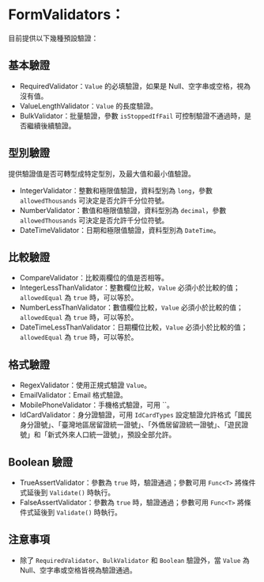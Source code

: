 # FormValidators：
目前提供以下幾種預設驗證：

## 基本驗證
* RequiredValidator：`Value` 的必填驗證，如果是 Null、空字串或空格，視為沒有值。
* ValueLengthValidator：`Value` 的長度驗證。
* BulkValidator：批量驗證，參數 `isStoppedIfFail` 可控制驗證不通過時，是否繼續後續驗證。

## 型別驗證
提供驗證值是否可轉型成特定型別，及最大值和最小值驗證。
* IntegerValidator：整數和極限值驗證，資料型別為 `long`，參數 `allowedThousands` 可決定是否允許千分位符號。
* NumberValidator：數值和極限值驗證，資料型別為 `decimal`，參數 `allowedThousands` 可決定是否允許千分位符號。
* DateTimeValidator：日期和極限值驗證，資料型別為 `DateTime`。

## 比較驗證
* CompareValidator：比較兩欄位的值是否相等。
* IntegerLessThanValidator：整數欄位比較，`Value` 必須小於比較的值；`allowedEqual` 為 `true` 時，可以等於。
* NumberLessThanValidator：數值欄位比較，`Value` 必須小於比較的值；`allowedEqual` 為 `true` 時，可以等於。
* DateTimeLessThanValidator：日期欄位比較，`Value` 必須小於比較的值；`allowedEqual` 為 `true` 時，可以等於。

## 格式驗證
* RegexValidator：使用正規式驗證 `Value`。
 * EmailValidator：Email 格式驗證。
 * MobilePhoneValidator：手機格式驗證，可用 ``。
 * IdCardValidator：身分證驗證，可用 `IdCardTypes` 設定驗證允許格式「國民身分證號」、「臺灣地區居留證統一證號」、「外僑居留證統一證號」、「遊民證號」和「新式外來人口統一證號」，預設全部允許。

## Boolean 驗證
* TrueAssertValidator：參數為 `true` 時，驗證通過；參數可用 `Func<T>` 將條件式延後到 `Validate()` 時執行。
* FalseAssertValidator：參數為 `true` 時，驗證通過；參數可用 `Func<T>` 將條件式延後到 `Validate()` 時執行。

## 注意事項
* 除了 `RequiredValidator`、`BulkValidator` 和 `Boolean` 驗證外，當 `Value` 為 Null、空字串或空格皆視為驗證通過。